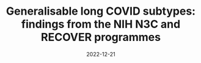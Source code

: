 ---
title: "Generalisable long COVID subtypes: findings from the NIH N3C and RECOVER programmes"
collection: publications
permalink: /publication/2022-12-21-longcovid-epicnet
date: 2022-12-21
venue: 'eBioMedicine'
paperurl: 'https://doi.org/10.1016/j.ebiom.2022.104413'

citation: 'Reese, J. T. et al. Generalisable long COVID subtypes: findings from the NIH N3C and RECOVER programmes. eBioMedicine 87, 104413 (2023).'
---